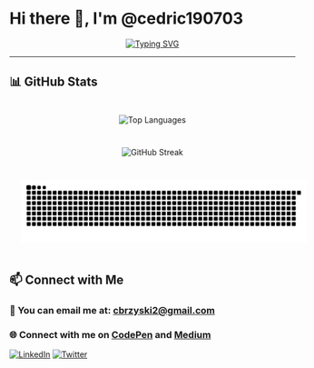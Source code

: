 # Hi there 👋, I'm @cedric190703

<div align="center">
   <a href="https://git.io/typing-svg"><img src="https://readme-typing-svg.demolab.com?font=Fira+Code&weight=500&size=26&pause=1000&color=18A8F7&width=435&lines=%F0%9F%91%A8%F0%9F%8F%BB%E2%80%8D%F0%9F%92%BB+Computer+science+student;Interested+in+Blockchain+%F0%9F%94%97%2C+AI+%F0%9F%A4%96;and+medical+technologies+%E2%9A%95%EF%B8%8F" alt="Typing SVG" />
   </a>
</div>

---

## 📊 GitHub Stats

<div align="center">
   <img style="padding: 20px" src="https://github-readme-stats.vercel.app/api/top-langs/?username=cedric190703&layout=compact&show_icons=true&theme=radical" alt="Top Languages">
</div>

<div align="center">
   <img style="padding: 20px" src="https://streak-stats.demolab.com/?user=cedric190703&theme=dark" alt="GitHub Streak">
</div>

<div align="center">
   <img style="padding: 20px" src="https://github.com/cedric190703/cedric190703/blob/output/github-contribution-grid-snake-dark.svg" alt="Snake">
</div>

## 📫 Connect with Me

### 📧 You can email me at: [cbrzyski2@gmail.com](mailto:cbrzyski2@gmail.com)
### 🌐 Connect with me on [CodePen](https://codepen.io/cedric190703) and [Medium](https://medium.com/@cbrzyski2)
[![LinkedIn](https://img.shields.io/badge/LinkedIn-0077B5?style=for-the-badge&logo=linkedin&logoColor=white)](https://www.linkedin.com/in/cedric-brzyski/)
[![Twitter](https://img.shields.io/badge/Twitter-1DA1F2?style=for-the-badge&logo=twitter&logoColor=white)](https://x.com/CedricBrzyski)

<!---
cedric190703/cedric190703 is a ✨ special ✨ repository because its `README.md` (this file) appears on your GitHub profile.
You can click the Preview link to take a look at your changes.
--->
